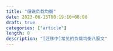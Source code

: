```yaml
---
title: "细说负载均衡"
date: 2023-06-15T00:19:16+08:00
draft: true
categories: ["article"]
length: 0
description: "[迁移中]常见的负载均衡八股文"
---
```


